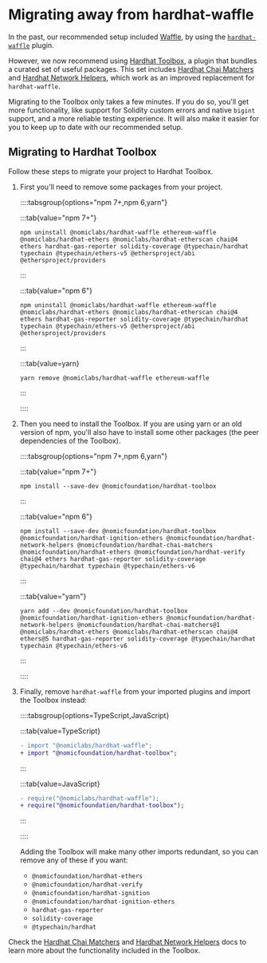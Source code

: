 # Migrating away from hardhat-waffle

In the past, our recommended setup included [Waffle], by using the [`hardhat-waffle`] plugin.

However, we now recommend using [Hardhat Toolbox], a plugin that bundles a curated set of useful packages. This set includes [Hardhat Chai Matchers] and [Hardhat Network Helpers], which work as an improved replacement for `hardhat-waffle`.

Migrating to the Toolbox only takes a few minutes. If you do so, you'll get more functionality, like support for Solidity custom errors and native `bigint` support, and a more reliable testing experience. It will also make it easier for you to keep up to date with our recommended setup.

## Migrating to Hardhat Toolbox

Follow these steps to migrate your project to Hardhat Toolbox.

1. First you'll need to remove some packages from your project.

   ::::tabsgroup{options="npm 7+,npm 6,yarn"}

   :::tab{value="npm 7+"}

   ```
   npm uninstall @nomiclabs/hardhat-waffle ethereum-waffle @nomiclabs/hardhat-ethers @nomiclabs/hardhat-etherscan chai@4 ethers hardhat-gas-reporter solidity-coverage @typechain/hardhat typechain @typechain/ethers-v5 @ethersproject/abi @ethersproject/providers
   ```

   :::

   :::tab{value="npm 6"}

   ```
   npm uninstall @nomiclabs/hardhat-waffle ethereum-waffle @nomiclabs/hardhat-ethers @nomiclabs/hardhat-etherscan chai@4 ethers hardhat-gas-reporter solidity-coverage @typechain/hardhat typechain @typechain/ethers-v5 @ethersproject/abi @ethersproject/providers
   ```

   :::

   :::tab{value=yarn}

   ```
   yarn remove @nomiclabs/hardhat-waffle ethereum-waffle
   ```

   :::

   ::::

2. Then you need to install the Toolbox. If you are using yarn or an old version of npm, you'll also have to install some other packages (the peer dependencies of the Toolbox).

   ::::tabsgroup{options="npm 7+,npm 6,yarn"}

   :::tab{value="npm 7+"}

   ```
   npm install --save-dev @nomicfoundation/hardhat-toolbox
   ```

   :::

   :::tab{value="npm 6"}

   ```
   npm install --save-dev @nomicfoundation/hardhat-toolbox @nomicfoundation/hardhat-ignition-ethers @nomicfoundation/hardhat-network-helpers @nomicfoundation/hardhat-chai-matchers @nomicfoundation/hardhat-ethers @nomicfoundation/hardhat-verify chai@4 ethers hardhat-gas-reporter solidity-coverage @typechain/hardhat typechain @typechain/ethers-v6
   ```

   :::

   :::tab{value="yarn"}

   ```
   yarn add --dev @nomicfoundation/hardhat-toolbox @nomicfoundation/hardhat-ignition-ethers @nomicfoundation/hardhat-network-helpers @nomicfoundation/hardhat-chai-matchers@1 @nomiclabs/hardhat-ethers @nomiclabs/hardhat-etherscan chai@4 ethers@5 hardhat-gas-reporter solidity-coverage @typechain/hardhat typechain @typechain/ethers-v6
   ```

   :::

   ::::

3. Finally, remove `hardhat-waffle` from your imported plugins and import the Toolbox instead:

   ::::tabsgroup{options=TypeScript,JavaScript}

   :::tab{value=TypeScript}

   ```diff
   - import "@nomiclabs/hardhat-waffle";
   + import "@nomicfoundation/hardhat-toolbox";
   ```

   :::

   :::tab{value=JavaScript}

   ```diff
   - require("@nomiclabs/hardhat-waffle");
   + require("@nomicfoundation/hardhat-toolbox");
   ```

   :::

   ::::

   Adding the Toolbox will make many other imports redundant, so you can remove any of these if you want:

   - `@nomicfoundation/hardhat-ethers`
   - `@nomicfoundation/hardhat-verify`
   - `@nomicfoundation/hardhat-ignition`
   - `@nomicfoundation/hardhat-ignition-ethers`
   - `hardhat-gas-reporter`
   - `solidity-coverage`
   - `@typechain/hardhat`

Check the [Hardhat Chai Matchers] and [Hardhat Network Helpers] docs to learn more about the functionality included in the Toolbox.

[waffle]: https://getwaffle.io
[`hardhat-waffle`]: ../../plugins/nomiclabs-hardhat-waffle
[hardhat chai matchers]: /hardhat-chai-matchers
[hardhat network helpers]: /hardhat-network-helpers
[hardhat toolbox]: /hardhat-runner/plugins/nomicfoundation-hardhat-toolbox
